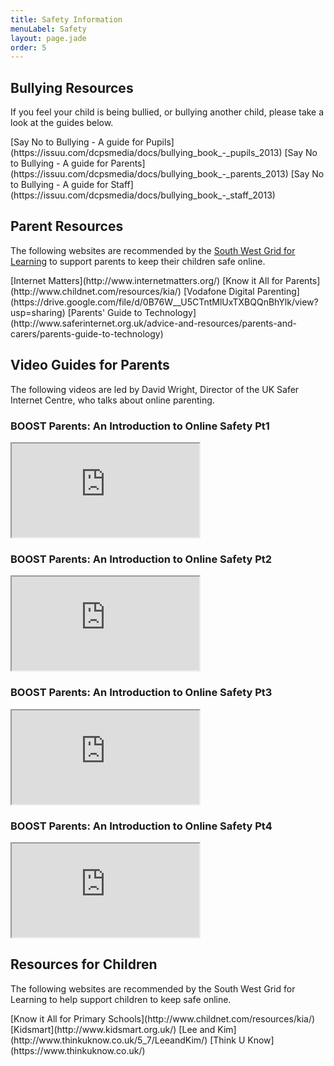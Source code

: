 ```yaml
---
title: Safety Information
menuLabel: Safety
layout: page.jade
order: 5
---
```

## Bullying Resources
If you feel your child is being bullied, or bullying another child, please take a look at the guides below.

<div class="cf infoButtons">
	[Say No to Bullying - A guide for Pupils](https://issuu.com/dcpsmedia/docs/bullying_book_-_pupils_2013)
	[Say No to Bullying - A guide for Parents](https://issuu.com/dcpsmedia/docs/bullying_book_-_parents_2013)
	[Say No to Bullying - A guide for Staff](https://issuu.com/dcpsmedia/docs/bullying_book_-_staff_2013)
</div>

## Parent Resources
The following websites are recommended by the <a href="http://swgfl.org.uk" target="_blank">South West Grid for Learning</a> to support parents to keep their children safe online.

<div class="cf infoButtons">
	[Internet Matters](http://www.internetmatters.org/)
	[Know it All for Parents](http://www.childnet.com/resources/kia/)
	[Vodafone Digital Parenting](https://drive.google.com/file/d/0B76W__U5CTntMlUxTXBQQnBhYlk/view?usp=sharing)
	[Parents' Guide to Technology](http://www.saferinternet.org.uk/advice-and-resources/parents-and-carers/parents-guide-to-technology)
</div>

## Video Guides for Parents
The following videos are led by David Wright, Director of the UK Safer Internet Centre, who talks about online parenting.

### BOOST Parents: An Introduction to Online Safety Pt1
<iframe src="https://boost.swgfl.org.uk/assets/embed.php?f=assets%2Fvideos%2Fboost-parents-an-introduction-to-online-safety-part-1.mp4" class="video"></iframe>

### BOOST Parents: An Introduction to Online Safety Pt2
<iframe src="https://boost.swgfl.org.uk/assets/embed.php?f=assets%2Fvideos%2Fboost-parents-an-introduction-to-online-safety-part-2.mp4" class="video"></iframe>

### BOOST Parents: An Introduction to Online Safety Pt3
<iframe src="https://boost.swgfl.org.uk/assets/embed.php?f=assets%2Fvideos%2Fboost-parents-an-introduction-to-online-safety-part-3.mp4" class="video"></iframe>

### BOOST Parents: An Introduction to Online Safety Pt4
<iframe src="https://boost.swgfl.org.uk/assets/embed.php?f=assets%2Fvideos%2Fboost-parents-an-introduction-to-online-safety-part-4.mp4" class="video"></iframe>

## Resources for Children
The following websites are recommended by the South West Grid for Learning to help support children to keep safe online.

<div class="cf infoButtons">
	[Know it All for Primary Schools](http://www.childnet.com/resources/kia/)
	[Kidsmart](http://www.kidsmart.org.uk/)
	[Lee and Kim](http://www.thinkuknow.co.uk/5_7/LeeandKim/)
	[Think U Know](https://www.thinkuknow.co.uk/)
</div>

[1]: https://drive.google.com/file/d/0B76W__U5CTntMlUxTXBQQnBhYlk/view?usp=sharing